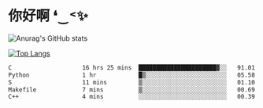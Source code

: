 # 你好啊 ❛‿˂✨

![Anurag's GitHub stats](https://github-readme-stats.vercel.app/api?username=ZombieFly&count_private=true&show_icons=true)

[![Top Langs](https://github-readme-stats.vercel.app/api/top-langs/?username=ZombieFly&layout=compact&count_private=true&hide=Ruby,makefile)](https://github.com/anuraghazra/github-readme-stats)

<!--START_SECTION:waka-->

```txt
C                    16 hrs 25 mins  ██████████████████████▓░░   91.01 %
Python               1 hr            █▒░░░░░░░░░░░░░░░░░░░░░░░   05.58 %
S                    11 mins         ▒░░░░░░░░░░░░░░░░░░░░░░░░   01.10 %
Makefile             7 mins          ▒░░░░░░░░░░░░░░░░░░░░░░░░   00.69 %
C++                  4 mins          ░░░░░░░░░░░░░░░░░░░░░░░░░   00.39 %
```

<!--END_SECTION:waka-->
